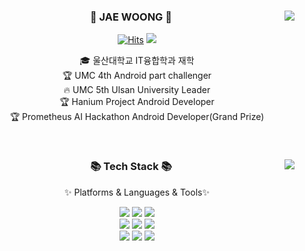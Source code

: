 <div align="center">
	<img align="right" src="http://mazassumnida.wtf/api/v2/generate_badge?boj=wo_olnd"/>
	<h3>👋 JAE WOONG 👋 </h3>
	
  [![Hits](https://hits.seeyoufarm.com/api/count/incr/badge.svg?url=https%3A%2F%2Fgithub.com%2Fwoolnd&count_bg=%2379C83D&title_bg=%23555555&icon=&icon_color=%23E7E7E7&title=hits&edge_flat=false)](https://github.com/woolnd) <a href="https://velog.io/@wodnd"><img src="https://img.shields.io/badge/-Velog-20C997?style=flat-square&logo=Velog&logoColor=white&"/></a>

  

  🎓 울산대학교 IT융합학과 재학  
  🏆 UMC 4th Android part challenger <br>
  🔥 UMC 5th Ulsan University Leader <br>
  🏆 Hanium Project Android Developer <br>
  🏆 Prometheus AI Hackathon Android Developer(Grand Prize) <br>

  <br>
 
</div>


<div align="center">
	<img align="right" src="https://github-readme-stats.vercel.app/api/top-langs/?username=woolnd&layout=compact">
	<h3>📚 Tech Stack 📚</h3>
		<p>✨ Platforms & Languages & Tools✨</p>
  
  <img src="https://img.shields.io/badge/Python-3776AB?style=flat-square&logo=Python&logoColor=white"/> <img src="https://img.shields.io/badge/-JAVA-007396?style=flat-square&logo=JAVA&logoColor=white"> <img src="https://img.shields.io/badge/Kotlin-7F52FF?style=flat-square&logo=Kotlin&logoColor=white"> 
<br>
<img src="https://img.shields.io/badge/Android-3DDC84?style=flat-square&logo=Android&logoColor=white"> <img src="https://img.shields.io/badge/React-61DAFB?style=flat-square&logo=React&logoColor=white"/> <img src="https://img.shields.io/badge/Postman-FF6C37?style=flat-square&logo=Postman&logoColor=white"/> 
<br>
<img src="https://img.shields.io/badge/Visual%20Studio%20Code-007ACC?style=flat&logo=VisualStudioCode&logoColor=white" /> <img src="https://img.shields.io/badge/Android%20Studio-3DDC84?style=flat&logo=AndroidStudio&logoColor=white" /> <img src="https://img.shields.io/badge/GitHub-181717?style=flat&logo=GitHub&logoColor=white" />

</div>


